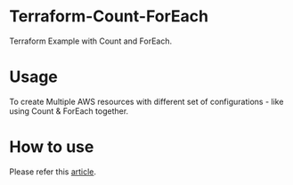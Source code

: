 # Terraform-Count-ForEach
Terraform Example with Count and ForEach.


# Usage

To create Multiple AWS resources with different set of configurations - like using Count & ForEach together.


# How to use

Please refer this [article](https://www.middlewareinventory.com/blog/terraform-create-multiple-ec2-different-config/).
